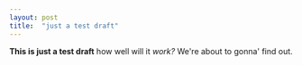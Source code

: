 ```yaml
---
layout: post
title:  "just a test draft"
---
```


**This is just a test draft** how well will it *work?* We're about to gonna' find out.